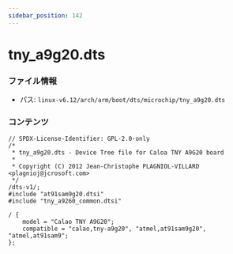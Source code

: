 ```yaml
---
sidebar_position: 142
---
```

# tny_a9g20.dts

### ファイル情報

- パス: `linux-v6.12/arch/arm/boot/dts/microchip/tny_a9g20.dts`

### コンテンツ

```dts
// SPDX-License-Identifier: GPL-2.0-only
/*
 * tny_a9g20.dts - Device Tree file for Caloa TNY A9G20 board
 *
 * Copyright (C) 2012 Jean-Christophe PLAGNIOL-VILLARD <plagnioj@jcrosoft.com>
 */
/dts-v1/;
#include "at91sam9g20.dtsi"
#include "tny_a9260_common.dtsi"

/ {
	model = "Calao TNY A9G20";
	compatible = "calao,tny-a9g20", "atmel,at91sam9g20", "atmel,at91sam9";
};

```
